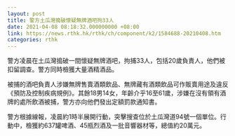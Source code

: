 ```yaml
---
layout: post
title: 警方土瓜灣搗破懷疑無牌酒吧拘33人
date: 2021-04-08 08:18:32.000000000 +08:00
link: https://news.rthk.hk/rthk/ch/component/k2/1584688-20210408.htm
categories: rthk
---
```


警方凌晨在土瓜灣搗破一間懷疑無牌酒吧，拘捕33人，包括20歲負責人，他們被扣留調查。警方同時檢獲大量酒精酒品。

被捕的酒吧負責人涉嫌無牌售賣酒類飲品、無牌藏有酒類飲品可作販賣用途及違反《預防及控制疾病規例》。其餘18男14女，年齡介乎16至61歲，涉嫌在沒有領有酒牌的處所飲酒被捕，警方亦向他們發出定額罰款通知書。

警方根據線報，凌晨約1時半展開行動，突擊搜查位於土瓜灣道94號一個單位。行動中，檢獲約637罐啤酒、45瓶烈酒及一批音響器材等，總值約20萬元。

